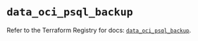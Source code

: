# `data_oci_psql_backup`

Refer to the Terraform Registry for docs: [`data_oci_psql_backup`](https://registry.terraform.io/providers/oracle/oci/6.18.0/docs/data-sources/psql_backup).
